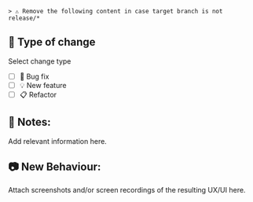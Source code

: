 ```
> ⚠️ Remove the following content in case target branch is not release/*
```

## 🧪 Type of change

Select change type
- [ ]  :wrench: Bug fix
- [ ] :bulb: New feature
- [ ] :clipboard: Refactor

## 📓 Notes:

Add relevant information here.

## 📷 New Behaviour:

Attach screenshots and/or screen recordings of the resulting UX/UI here.
